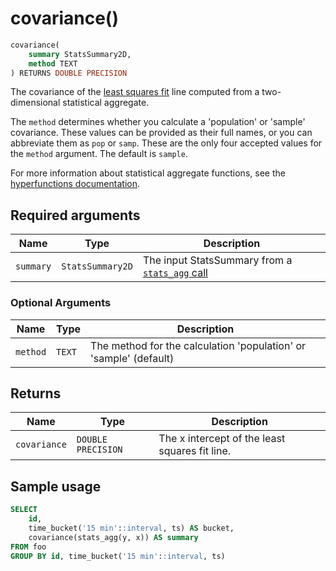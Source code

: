 # covariance() <tag type="toolkit" content="toolkit" />

```sql
covariance(
    summary StatsSummary2D,
    method TEXT 
) RETURNS DOUBLE PRECISION
```
The covariance of the [least squares fit][least-squares] line 
computed from a two-dimensional statistical aggregate. 

The `method` determines whether you calculate a 'population' or 'sample' covariance. 
These values can be provided as their full names, or you can abbreviate them as `pop` or `samp`. These
are the only four accepted values for the `method` argument. The default is `sample`.

For more information about statistical aggregate functions, see the
[hyperfunctions documentation][hyperfunctions-stats-agg].

## Required arguments

|Name|Type|Description|
|-|-|-|
|`summary`|`StatsSummary2D`|The input StatsSummary from a [`stats_agg` call][stats-agg]|

### Optional Arguments

|Name|Type|Description|
|-|-|-|
|`method`|`TEXT`|The method for the calculation 'population' or 'sample' (default)|

## Returns

|Name|Type|Description|
|-|-|-|
|`covariance`|`DOUBLE PRECISION`|The x intercept of the least squares fit line.|

## Sample usage

```sql
SELECT
    id,
    time_bucket('15 min'::interval, ts) AS bucket,
    covariance(stats_agg(y, x)) AS summary
FROM foo
GROUP BY id, time_bucket('15 min'::interval, ts)
```


[hyperfunctions-stats-agg]: timescaledb/:currentVersion:/how-to-guides/hyperfunctions/stats-aggs/
[stats-agg]:/hyperfunctions/stats_aggs/stats_agg/
[least-squares]:https://en.wikipedia.org/wiki/Least_squares